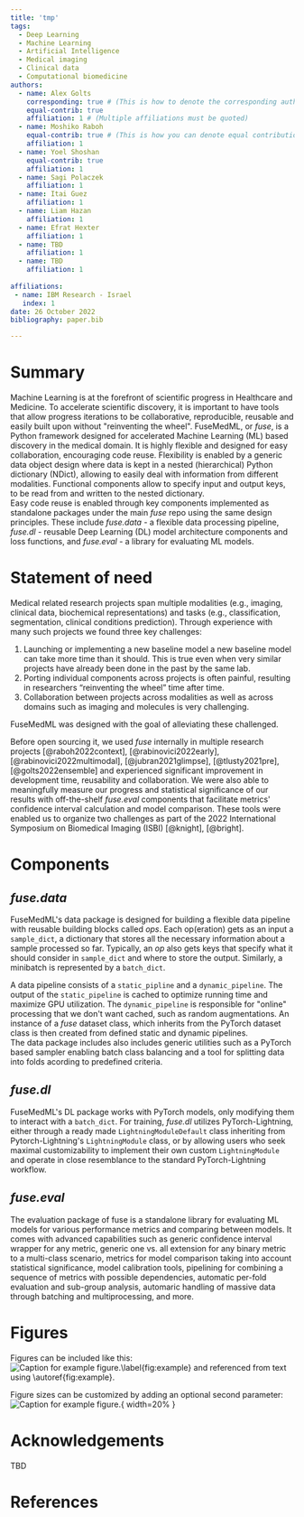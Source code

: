 ```yaml
---
title: 'tmp'
tags:
  - Deep Learning
  - Machine Learning
  - Artificial Intelligence
  - Medical imaging
  - Clinical data
  - Computational biomedicine
authors:
  - name: Alex Golts
    corresponding: true # (This is how to denote the corresponding author)
    equal-contrib: true
    affiliation: 1 # (Multiple affiliations must be quoted)
  - name: Moshiko Raboh
    equal-contrib: true # (This is how you can denote equal contributions between multiple authors)
    affiliation: 1
  - name: Yoel Shoshan
    equal-contrib: true
    affiliation: 1
  - name: Sagi Polaczek
    affiliation: 1
  - name: Itai Guez
    affiliation: 1
  - name: Liam Hazan
    affiliation: 1
  - name: Efrat Hexter
    affiliation: 1
  - name: TBD
    affiliation: 1
  - name: TBD
    affiliation: 1
  
affiliations:
 - name: IBM Research - Israel
   index: 1
date: 26 October 2022
bibliography: paper.bib

---
```


# Summary

Machine Learning is at the forefront of scientific progress in Healthcare and Medicine. To accelerate scientific discovery, it is important to have tools that allow progress iterations to be collaborative, reproducible, reusable and easily built upon without "reinventing the wheel".
FuseMedML, or *fuse*, is a Python framework designed for accelerated Machine Learning (ML) based discovery in the medical domain. It is highly flexible and designed for easy collaboration, encouraging code reuse. Flexibility is enabled by a generic data object design where data is kept in a nested (hierarchical) Python dictionary (NDict), allowing to easily deal with information from different modalities. Functional components allow to specify input and output keys, to be read from and written to the nested dictionary.  
Easy code reuse is enabled through key components implemented as standalone packages under the main *fuse* repo using the same design principles. These include *fuse.data* - a flexible data processing pipeline, *fuse.dl* - reusable Deep Learning (DL) model architecture components and loss functions, and *fuse.eval* - a library for evaluating ML models.

# Statement of need
Medical related research projects span multiple modalities (e.g., imaging, clinical data, biochemical representations) and tasks (e.g., classification, segmentation, clinical conditions prediction).
Through experience with many such projects we found three key challenges:
1. Launching or implementing a new baseline model a new baseline model can take more time than it should. This is true even when very similar projects have already been done in the past by the same lab. 
2. Porting individual components across projects is often painful, resulting in researchers “reinventing the wheel” time after time.
3. Collaboration between projects across modalities as well as across domains such as imaging and molecules is very challenging.  

FuseMedML was designed with the goal of alleviating these challenged.

Before open sourcing it, we used *fuse* internally in multiple research projects [@raboh2022context], [@rabinovici2022early], [@rabinovici2022multimodal], [@jubran2021glimpse], [@tlusty2021pre], [@golts2022ensemble] and experienced significant improvement in development time, reusability and collaboration. 
We were also able to meaningfully measure our progress and statistical significance of our results with off-the-shelf *fuse.eval* components that facilitate metrics' confidence interval calculation and model comparison. These tools were enabled us to organize two challenges as part of the 2022 International Symposium on Biomedical Imaging (ISBI) [@knight], [@bright].

# Components

## *fuse.data*
FuseMedML's data package is designed for building a flexible data pipeline with reusable building blocks called *ops*.
Each op(eration) gets as an input a `sample_dict`, a dictionary that stores all the necessary information about a sample processed so far. Typically, an *op* also gets keys that specify what it should consider in `sample_dict` and where to store the output. Similarly, a minibatch is represented by a `batch_dict`.

A data pipeline consists of a `static_pipline` and a `dynamic_pipeline`. 
The output of the `static_pipeline` is cached to optimize running time and maximize GPU utilization.
The `dynamic_pipeline` is responsible for "online" processing that we don't want cached, such as random augmentations.
An instance of a *fuse* dataset class, which inherits from the PyTorch dataset class is then created from defined static and dynamic pipelines.  
The data package includes also includes generic utilities such as a PyTorch based sampler enabling batch class balancing and a tool for splitting data into folds acording to predefined criteria.

## *fuse.dl*
FuseMedML's DL package works with PyTorch models, only modifying them to interact with a `batch_dict`. For training, *fuse.dl* utilizes PyTorch-Lightning, either through a ready made `LightningModuleDefault` class inheriting from Pytorch-Lightning's `LightningModule` class, or by allowing users who seek maximal customizability to implement their own custom `LightningModule` and operate in close resemblance to the standard PyTorch-Lightning workflow.    

## *fuse.eval*
The evaluation package of fuse is a standalone library for evaluating ML models for various performance metrics and comparing between models. It comes with advanced capabilities such as generic confidence interval wrapper for any metric, generic one vs. all extension for any binary metric to a multi-class scenario, metrics for model comparison taking into account statistical significance, model calibration tools, pipelining for combining a sequence of metrics with possible dependencies, automatic per-fold evaluation and sub-group analysis, automaric handling of massive data through batching and multiprocessing, and more. 


# Figures

Figures can be included like this:
![Caption for example figure.\label{fig:example}](figure.png)
and referenced from text using \autoref{fig:example}.

Figure sizes can be customized by adding an optional second parameter:
![Caption for example figure.](figure.png){ width=20% }

# Acknowledgements

TBD

# References
